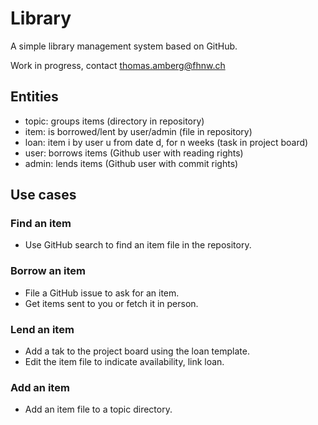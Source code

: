# Library
A simple library management system based on GitHub.

Work in progress, contact thomas.amberg@fhnw.ch

## Entities
- topic: groups items (directory in repository)
- item: is borrowed/lent by user/admin (file in repository)
- loan: item i by user u from date d, for n weeks (task in project board)
- user: borrows items (Github user with reading rights)
- admin: lends items (Github user with commit rights)

## Use cases
### Find an item
- Use GitHub search to find an item file in the repository.

### Borrow an item
- File a GitHub issue to ask for an item.
- Get items sent to you or fetch it in person.

### Lend an item
- Add a tak to the project board using the loan template.
- Edit the item file to indicate availability, link loan.

### Add an item
- Add an item file to a topic directory.
